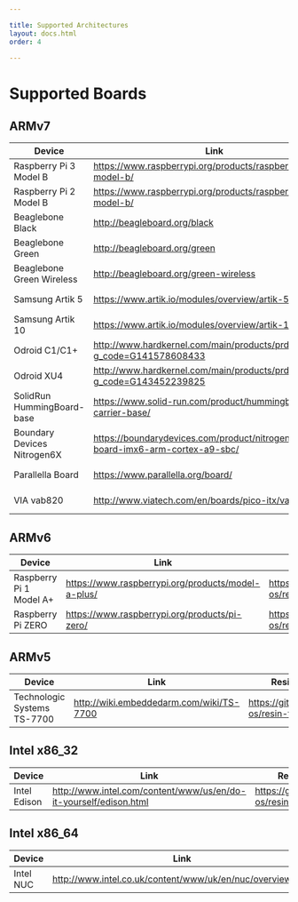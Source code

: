 ```yaml
---

title: Supported Architectures
layout: docs.html
order: 4

---
```


# Supported Boards

## ARMv7
| Device                      | Link                                                                         | ResinOS Repo                                     |
|-----------------------------|------------------------------------------------------------------------------|--------------------------------------------------|
| Raspberry Pi 3 Model B      | https://www.raspberrypi.org/products/raspberry-pi-3-model-b/                 | https://github.com/resin-os/resin-raspberrypi    |
| Raspberry Pi 2 Model B      | https://www.raspberrypi.org/products/raspberry-pi-2-model-b/                 | https://github.com/resin-os/resin-raspberrypi |
| Beaglebone Black            | http://beagleboard.org/black                                                 | https://github.com/resin-os/resin-beaglebone     |
| Beaglebone Green            | http://beagleboard.org/green                                                 | https://github.com/resin-os/resin-beaglebone     |
| Beaglebone Green Wireless   | http://beagleboard.org/green-wireless                                        | https://github.com/resin-os/resin-beaglebone     |
| Samsung Artik 5             | https://www.artik.io/modules/overview/artik-5/                               | https://github.com/resin-os/resin-artik          |
| Samsung Artik 10            | https://www.artik.io/modules/overview/artik-10/                              | https://github.com/resin-os/resin-artik          |
| Odroid C1/C1+               | http://www.hardkernel.com/main/products/prdt_info.php?g_code=G141578608433   | https://github.com/resin-os/resin-odroid         |
| Odroid XU4                  | http://www.hardkernel.com/main/products/prdt_info.php?g_code=G143452239825   | https://github.com/resin-os/resin-odroid         |
| SolidRun HummingBoard-base  | https://www.solid-run.com/product/hummingboard-carrier-base/                 | https://github.com/resin-os/resin-fsl-arm        |
| Boundary Devices Nitrogen6X | https://boundarydevices.com/product/nitrogen6x-board-imx6-arm-cortex-a9-sbc/ | https://github.com/resin-os/resin-fsl-arm        |
| Parallella Board            | https://www.parallella.org/board/                                            | https://github.com/resin-os/resin-parallella     |
| VIA vab820                  | http://www.viatech.com/en/boards/pico-itx/vab-820/                           | https://github.com/resin-os/resin-fsl-arm        |

## ARMv6
| Device                      | Link                                                                         | ResinOS Repo                                     |
|-----------------------------|------------------------------------------------------------------------------|--------------------------------------------------|
| Raspberry Pi 1 Model A+     | https://www.raspberrypi.org/products/model-a-plus/                           | https://github.com/resin-os/resin-raspberrypi    |
| Raspberry Pi ZERO           | https://www.raspberrypi.org/products/pi-zero/                                | https://github.com/resin-os/resin-raspberrypi    |

## ARMv5
| Device                      | Link                                                                         | ResinOS Repo                                     |
|-----------------------------|------------------------------------------------------------------------------|--------------------------------------------------|
| Technologic Systems TS-7700 | http://wiki.embeddedarm.com/wiki/TS-7700                                     | https://github.com/resin-os/resin-ts             |

## Intel x86_32
| Device                      | Link                                                                         | ResinOS Repo                                     |
|-----------------------------|------------------------------------------------------------------------------|--------------------------------------------------|
| Intel Edison                | http://www.intel.com/content/www/us/en/do-it-yourself/edison.html            | https://github.com/resin-os/resin-edison         |

## Intel x86_64
| Device                      | Link                                                                         | ResinOS Repo                                     |
|-----------------------------|------------------------------------------------------------------------------|--------------------------------------------------|
| Intel NUC                   | http://www.intel.co.uk/content/www/uk/en/nuc/overview.html                   | https://github.com/resin-os/resin-intel          |

